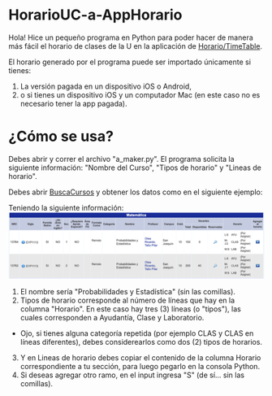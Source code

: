 # HorarioUC-a-AppHorario
Hola! Hice un pequeño programa en Python para poder hacer de manera más fácil el horario de clases de la U en la aplicación de [Horario/TimeTable](https://classtimetable.app/).

El horario generado por el programa puede ser importado únicamente si tienes:
1. La versión pagada en un dispositivo iOS o Android,
1. o si tienes un dispositivo iOS y un computador Mac (en este caso no es necesario tener la app pagada).

# ¿Cómo se usa?
Debes abrir y correr el archivo "a_maker.py".
El programa solicita la siguiente información: "Nombre del Curso", "Tipos de horario" y "Lineas de horario".

Debes abrir [BuscaCursos](http://buscacursos.uc.cl/) y obtener los datos como en el siguiente ejemplo:

Teniendo la siguiente información:
![Imagen Buscacursos](imagenes/buscacursos1.png)

1. El nombre sería "Probabilidades y Estadística" (sin las comillas).
1. Tipos de horario corresponde al número de líneas que hay en la columna "Horario". En este caso hay tres (3) líneas (o "tipos"), las cuales corresponden a Ayudantía, Clase y Laboratorio.
  - Ojo, si tienes alguna categoría repetida (por ejemplo CLAS y CLAS en líneas diferentes), debes considerearlos como dos (2) tipos de horarios.
3. Y en Lineas de horario debes copiar el contenido de la columna Horario correspondiente a tu sección, para luego pegarlo en la consola Python.
3. Si deseas agregar otro ramo, en el input ingresa "S" (de sí... sin las comillas).
